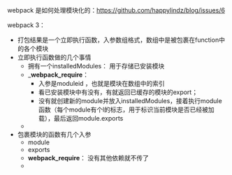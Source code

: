 webpack 是如何处理模块化的：https://github.com/happylindz/blog/issues/6

webpack 3：
- 打包结果是一个立即执行函数，入参数组格式，数组中是被包裹在function中的各个模块
- 立即执行函数做的几个事情
    - 拥有一个installedModules： 用于存储已安装模块
    - ___webpack_require__： 
        - 入参是moduleid ，也就是模块在数组中的索引
        - 看已安装模块中有没有，有就返回已缓存的模块的export；
        - 没有就创建新的module并放入installedModules，接着执行module函数（每个module有个l的标志，用于标识当前模块是否已经被加载），最后返回module.exports
    - 
- 包裹模块的函数有几个入参
    - module
    - exports
    - __webpack_require__： 没有其他依赖就不传了
    - 